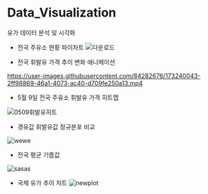 # Data_Visualization
유가 데이터 분석 및 시각화

* 전국 주유소 현황 파이차트
![다운로드](https://user-images.githubusercontent.com/84282676/178954947-a97c5164-5d38-441a-b8e9-35df6f40dd45.png)


* 전국 휘발유 가격 추이 변화 애니메이션

https://user-images.githubusercontent.com/84282676/173240043-2ff98869-46a1-4073-ac40-d709fe250a13.mp4

* 5월 9일 전국 주유소 휘발유 가격 히트맵

![0509휘발유히트](https://user-images.githubusercontent.com/84282676/173240079-37511a10-c846-4350-a96c-bc6ebf7c0eb0.jpg)

* 경유값 휘발유값 정규분포 비교

![wewe](https://user-images.githubusercontent.com/84282676/173240128-f1a36f74-2d17-4e43-b14b-e3c23572a694.PNG)

* 전국 평균 기름값 

![sasas](https://user-images.githubusercontent.com/84282676/173240470-e7e0128a-43a7-46aa-8fcd-7817e939b122.PNG)

* 국제 유가 추이 차트
![newplot](https://user-images.githubusercontent.com/84282676/174622450-bae4807d-73cf-4302-a1e7-0e550e215c7a.png)

